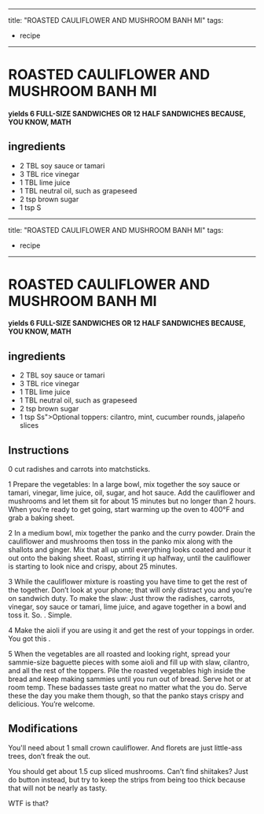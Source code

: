 
---
title: "ROASTED CAULIFLOWER AND MUSHROOM BANH MI"
tags:
  - recipe
---
# ROASTED CAULIFLOWER AND MUSHROOM BANH MI



#### yields  6 FULL-SIZE SANDWICHES OR 12 HALF SANDWICHES BECAUSE, YOU KNOW, MATH


## ingredients
* 2 TBL soy sauce or tamari 
* 3 TBL rice vinegar 
* 1 TBL lime juice 
* 1 TBL neutral oil, such as grapeseed 
* 2 tsp brown sugar 
* 1 tsp S
---
title: "ROASTED CAULIFLOWER AND MUSHROOM BANH MI"
tags:
  - recipe
---
# ROASTED CAULIFLOWER AND MUSHROOM BANH MI



#### yields  6 FULL-SIZE SANDWICHES OR 12 HALF SANDWICHES BECAUSE, YOU KNOW, MATH


## ingredients
* 2 TBL soy sauce or tamari 
* 3 TBL rice vinegar 
* 1 TBL lime juice 
* 1 TBL neutral oil, such as grapeseed 
* 2 tsp brown sugar 
* 1 tsp Ss">Optional toppers: cilantro, mint, cucumber rounds, jalapeño slices 



## Instructions
0 cut radishes and carrots into matchsticks.

1 Prepare the vegetables: In a large bowl, mix together the soy sauce or tamari, vinegar, lime juice, oil, sugar, and hot sauce. Add the cauliflower and mushrooms and let them sit for about 15 minutes but no longer than 2 hours. When you’re ready to get going, start warming up the oven to 400°F and grab a baking sheet.

2 In a medium bowl, mix together the panko and the curry powder. Drain the cauliflower and mushrooms then toss in the panko mix along with the shallots and ginger. Mix that all up until everything looks coated and pour it out onto the baking sheet. Roast, stirring it up halfway, until the cauliflower is starting to look nice and crispy, about 25 minutes.

3 While the cauliflower mixture is roasting you have time to get the rest of the    together. Don’t look at your phone; that    will only distract you and you’re on sandwich duty. To make the slaw: Just throw the radishes, carrots, vinegar, soy sauce or tamari, lime juice, and agave together in a bowl and toss it. So. . Simple.

4 Make the aioli if you are using it and get the rest of your toppings in order. You got this   .

5 When the vegetables are all roasted and looking right, spread your sammie-size baguette pieces with some aioli and fill up with slaw, cilantro, and all the rest of the toppers. Pile the roasted vegetables high inside the bread and keep making sammies until you run out of bread. Serve hot or at room temp. These badasses taste great no matter what the   you do. Serve these the day you make them though, so that the panko stays crispy and delicious. You’re  welcome.



## Modifications
You'll need about 1 small crown cauliflower. And florets are just little-ass trees, don’t freak the   out.

 You should get about 1.5 cup sliced mushrooms. Can’t find shiitakes? Just do button instead, but try to keep the strips from being too thick because that will not be nearly as  tasty.

 WTF is that?




